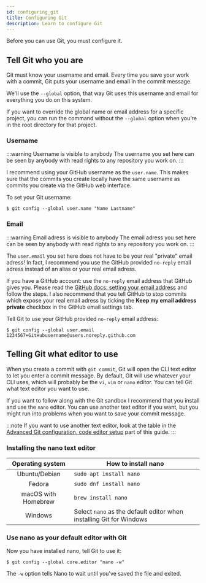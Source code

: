 ```yaml
---
id: configuring_git
title: Configuring Git
description: Learn to configure Git
---
```


Before you can use Git, you must configure it.

## Tell Git who you are

Git must know your username and email.
Every time you save your work with a commit, Git puts your username and email in the commit message.

We'll use the `--global` option, that way Git uses this username and email for everything you do on this system.

If you want to override the global name or email address for a specific project, you can run the command without the `--global` option when you’re in the root directory for that project.

### Username

:::warning Username is visible to anybody
The username you set here can be seen by anybody with read rights to any repository you work on.
:::

I recommend using your GitHub username as the `user.name`.
This makes sure that the commits you create locally have the same username as commits you create via the GitHub web interface.

To set your Git username:

```git
$ git config --global user.name "Name Lastname"
```

### Email

:::warning Email adress is visible to anybody
The email adress you set here can be seen by anybody with read rights to any repository you work on.
:::

The `user.email` you set here does not have to be your real "private" email adress!
In fact, I recommend you use the GitHub provided `no-reply` email adress instead of an alias or your real email adress.

If you have a GitHub account: use the `no-reply` email address that GitHub gives you.
Please read the [GitHub docs: setting your email address](https://docs.github.com/en/github/setting-up-and-managing-your-github-user-account/setting-your-commit-email-address) and follow the steps.
I also recommend that you tell GitHub to stop commits which expose your real email adress by ticking the **Keep my email address private** checkbox in the GitHub email settings tab.

Tell Git to use your GitHub provided `no-reply` email address:

```git
$ git config --global user.email 1234567+GitHubusername@users.noreply.github.com
```

## Telling Git what editor to use

When you create a commit with `git commit`, Git will open the CLI text editor to let you enter a commit message.
By default, Git will use whatever your CLI uses, which will probably be the `vi`, `vim` or `nano` editor.
You can tell Git what text editor you want to use.

If you want to follow along with the Git sandbox I recommend that you install and use the `nano` editor.
You can use another text editor if you want, but you might run into problems when you want to save your commit message.

:::note
If you want to use another text editor, look at the table in the [Advanced Git configuration, code editor setup](../advanced_topics/advanced_git_configuration.md#Code-editor-setup) part of this guide.
:::

### Installing the nano text editor

|  Operating system   | How to install nano                                                 |
| :-----------------: | ------------------------------------------------------------------- |
|    Ubuntu/Debian    | `sudo apt install nano`                                             |
|       Fedora        | `sudo dnf install nano`                                             |
| macOS with Homebrew | `brew install nano`                                                 |
|       Windows       | Select `nano` as the default editor when installing Git for Windows |

### Use nano as your default editor with Git

Now you have installed nano, tell Git to use it:

```git
$ git config --global core.editor "nano -w"
```

The `-w` option tells Nano to wait until you've saved the file and exited.
